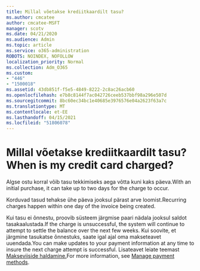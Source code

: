 ```yaml
---
title: Millal võetakse krediitkaardilt tasu?
ms.author: cmcatee
author: cmcatee-MSFT
manager: scotv
ms.date: 04/21/2020
ms.audience: Admin
ms.topic: article
ms.service: o365-administration
ROBOTS: NOINDEX, NOFOLLOW
localization_priority: Normal
ms.collection: Adm_O365
ms.custom:
- "446"
- "1500018"
ms.assetid: 43db851f-f5e5-4849-8222-2c8ac26acb60
ms.openlocfilehash: e7b8c8144f7ac042726ceeb537bbf98a296e507d
ms.sourcegitcommit: 8bc60ec34bc1e40685e3976576e04a2623f63a7c
ms.translationtype: MT
ms.contentlocale: et-EE
ms.lasthandoff: 04/15/2021
ms.locfileid: "51806078"
---
```

# <a name="when-is-my-credit-card-charged"></a><span data-ttu-id="0342c-102">Millal võetakse krediitkaardilt tasu?</span><span class="sxs-lookup"><span data-stu-id="0342c-102">When is my credit card charged?</span></span>

<span data-ttu-id="0342c-103">Algse ostu korral võib tasu tekkimiseks aega võtta kuni kaks päeva.</span><span class="sxs-lookup"><span data-stu-id="0342c-103">With an initial purchase, it can take up to two days for the charge to occur.</span></span>
  
<span data-ttu-id="0342c-104">Korduvad tasud tehakse ühe päeva jooksul pärast arve loomist.</span><span class="sxs-lookup"><span data-stu-id="0342c-104">Recurring charges happen within one day of the invoice being created.</span></span>
  
<span data-ttu-id="0342c-105">Kui tasu ei õnnestu, proovib süsteem järgmise paari nädala jooksul saldot tasakaalustada.</span><span class="sxs-lookup"><span data-stu-id="0342c-105">If the charge is unsuccessful, the system will continue to attempt to settle the balance over the next few weeks.</span></span> <span data-ttu-id="0342c-106">Kui soovite, et järgmine tasukatse õnnestuks, saate igal ajal oma makseteavet uuendada.</span><span class="sxs-lookup"><span data-stu-id="0342c-106">You can make updates to your payment information at any time to insure the next charge attempt is successful.</span></span> <span data-ttu-id="0342c-107">Lisateavet leiate teemast [Makseviiside haldamine.](https://docs.microsoft.com/microsoft-365/commerce/billing-and-payments/manage-payment-methods)</span><span class="sxs-lookup"><span data-stu-id="0342c-107">For more information, see [Manage payment methods](https://docs.microsoft.com/microsoft-365/commerce/billing-and-payments/manage-payment-methods).</span></span>